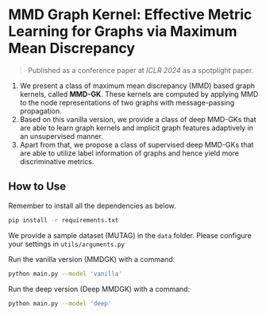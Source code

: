 # MMD Graph Kernel: Effective Metric Learning for Graphs via Maximum Mean Discrepancy

> Published as a conference paper at *ICLR 2024* as a spotplight paper.

1. We present a class of maximum mean discrepancy (MMD) based graph kernels, called **MMD-GK**. These kernels are computed by applying MMD to the node representations of two graphs with message-passing propagation. 
2. Based on this vanilla version, we provide a class of deep MMD-GKs that are able to learn graph kernels and implicit graph features adaptively in an unsupervised manner. 
3. Apart from that, we propose a class of supervised deep MMD-GKs that are able to utilize label information of graphs and hence yield more discriminative metrics.

## How to Use

Remember to install all the dependencies as below.

```bash
pip install -r requirements.txt
```

We provide a sample dataset (MUTAG) in the `data` folder. Please configure your settings in `utils/arguments.py`

Run the vanilla version (MMDGK) with a command:
```bash
python main.py --model 'vanilla'
```

Run the deep version (Deep MMDGK) with a command:
```bash
python main.py --model 'deep'
```